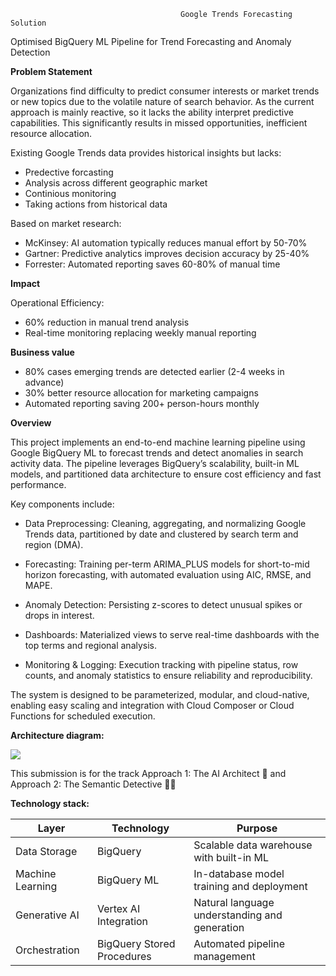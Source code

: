                                           Google Trends Forecasting Solution
Optimised BigQuery ML Pipeline for Trend Forecasting and Anomaly Detection

**Problem Statement**

Organizations find difficulty to predict consumer interests or market trends or new topics due to the volatile nature of search behavior. As the current approach is mainly reactive, so it lacks the ability interpret predictive capabilities. This significantly results in missed opportunities, inefficient resource allocation. 

Existing Google Trends data provides historical insights but lacks:

 - Predective forcasting
 - Analysis across different geographic market
 - Continious monitoring
 - Taking actions from historical data

Based on market research:

- McKinsey: AI automation typically reduces manual effort by 50-70%
- Gartner: Predictive analytics improves decision accuracy by 25-40%
- Forrester: Automated reporting saves 60-80% of manual time

**Impact**

Operational Efficiency:
- 60% reduction in manual trend analysis
- Real-time monitoring replacing weekly manual reporting

**Business value**
- 80% cases emerging trends are detected earlier (2-4 weeks in advance)
- 30% better resource allocation for marketing campaigns
- Automated reporting saving 200+ person-hours monthly




**Overview**

This project implements an end-to-end machine learning pipeline using Google BigQuery ML to forecast trends and detect anomalies in search activity data. The pipeline leverages BigQuery’s scalability, built-in ML models, and partitioned data architecture to ensure cost efficiency and fast performance.

Key components include:

- Data Preprocessing: Cleaning, aggregating, and normalizing Google Trends data, partitioned by date and clustered by search term and region (DMA).

- Forecasting: Training per-term ARIMA_PLUS models for short-to-mid horizon forecasting, with automated evaluation using AIC, RMSE, and MAPE.

- Anomaly Detection: Persisting z-scores to detect unusual spikes or drops in interest.

- Dashboards: Materialized views to serve real-time dashboards with the top terms and regional analysis.

- Monitoring & Logging: Execution tracking with pipeline status, row counts, and anomaly statistics to ensure reliability and reproducibility.

The system is designed to be parameterized, modular, and cloud-native, enabling easy scaling and integration with Cloud Composer or Cloud Functions for scheduled execution.

**Architecture diagram:**

![](https://www.googleapis.com/download/storage/v1/b/kaggle-user-content/o/inbox%2F15795179%2F2ff4df3f807cf962432e1e369c336fce%2FScreenshot%202025-09-22%20at%2017.29.34.png?generation=1758555013420890&alt=media)

This submission is for the track Approach 1: The AI Architect 🧠 and Approach 2: The Semantic Detective 🕵️‍♀️

**Technology stack:**


| Layer |  Technology | Purpose |
| --- | --- | --- |
| Data Storage | BigQuery | Scalable data warehouse with built-in ML |
| Machine Learning | BigQuery ML | In-database model training and deployment |
| Generative AI | Vertex AI Integration | Natural language understanding and generation |
| Orchestration | BigQuery Stored Procedures | Automated pipeline management |

